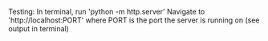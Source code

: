 Testing:
In terminal, run 'python -m http.server'
Navigate to 'http://localhost:PORT' where PORT is the port the server is running on (see output in terminal)
